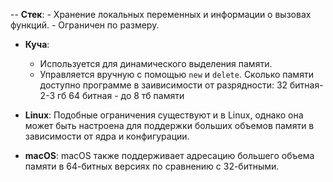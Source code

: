 -- **Стек**:
    - Хранение локальных переменных и информации о вызовах функций.
    - Ограничен по размеру.
- **Куча**:
    - Используется для динамического выделения памяти.
    - Управляется вручную с помощью `new` и `delete`.
Сколько памяти доступно программе в заивисимости от разрядности:
32 битная- 2-3 гб
64 битная - до 8 тб памяти
- **Linux**: Подобные ограничения существуют и в Linux, однако она может быть настроена для поддержки больших объемов памяти в зависимости от ядра и конфигурации.
    
- **macOS**: macOS также поддерживает адресацию большего объема памяти в 64-битных версиях по сравнению с 32-битными.